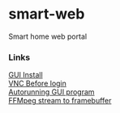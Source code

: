 # smart-web
Smart home web portal

### Links

[GUI Install](https://gist.github.com/kmpm/8e535a12a45a32f6d36cf26c7c6cef51)  
[VNC Before login](http://www.karlrunge.com/x11vnc/faq.html#infaq_display-manager-continuously)  
[Autorunning GUI program](https://raspberry-projects.com/pi/pi-operating-systems/raspbian/auto-running-programs-gui)  
[FFMpeg stream to framebuffer](https://unix.stackexchange.com/questions/342815/how-to-send-ffmpeg-output-to-framebuffer)
